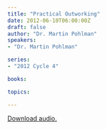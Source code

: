 ```yaml
---
title: "Practical Outworking"
date: 2012-06-10T06:00:00Z
draft: false
author: "Dr. Martin Pohlman"
speakers:
- "Dr. Martin Pohlman"

series:
- "2012 Cycle 4"

books:

topics:

---
```

[Download audio.](https://s3.amazonaws.com/highway/sermons/2012_06/10_Practical_Outworking.mp3)
